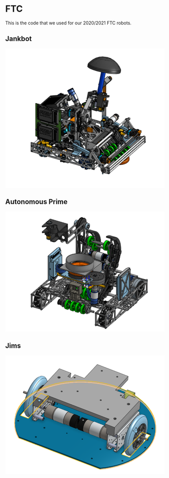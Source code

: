 # FTC

This is the code that we used for our 2020/2021 FTC robots.

## Jankbot

![Jankbot CAD](./Images/Jankbot.png)

## Autonomous Prime

![Jankbot CAD](./Images/AutoPrime.png)

## Jims

![Jims CAD](./Images/Jims.png)

